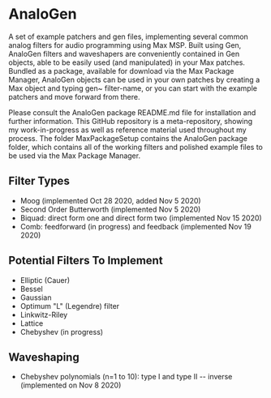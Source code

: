 # AnaloGen
A set of example patchers and gen files, implementing several common analog filters for audio programming using Max MSP. Built using Gen, AnaloGen filters and waveshapers are conveniently contained in Gen objects, able to be easily used (and manipulated) in your Max patches. Bundled as a package, available for download via the Max Package Manager, AnaloGen objects can be used in your own patches by creating a Max object and typing gen~ filter-name, or you can start with the example patchers and move forward from there. 

Please consult the AnaloGen package README.md file for installation and further information. This GitHub repository is a meta-repository, showing my work-in-progress as well as reference material used throughout my process. The folder MaxPackageSetup contains the AnaloGen package folder, which contains all of the working filters and polished example files to be used via the Max Package Manager. 

## Filter Types
- Moog (implemented Oct 28 2020, added Nov 5 2020)
- Second Order Butterworth (implemented Nov 5 2020)
- Biquad: direct form one and direct form two (implemented Nov 15 2020)
- Comb: feedforward (in progress) and feedback (implemented Nov 19 2020)

## Potential Filters To Implement
- Elliptic (Cauer)
- Bessel
- Gaussian
- Optimum "L" (Legendre) filter
- Linkwitz-Riley
- Lattice
- Chebyshev (in progress)

## Waveshaping
- Chebyshev polynomials (n=1 to 10): type I and type II -- inverse (implemented on Nov 8 2020)
